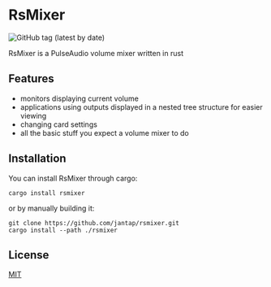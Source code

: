 # RsMixer

![GitHub tag (latest by date)](https://img.shields.io/github/v/tag/jantap/rsmixer)

RsMixer is a PulseAudio volume mixer written in rust

## Features

- monitors displaying current volume
- applications using outputs displayed in a nested tree structure for easier viewing
- changing card settings
- all the basic stuff you expect a volume mixer to do

## Installation

You can install RsMixer through cargo:

```
cargo install rsmixer
```

or by manually building it:

```
git clone https://github.com/jantap/rsmixer.git
cargo install --path ./rsmixer
```

## License

[MIT](https://choosealicense.com/licenses/mit/)
